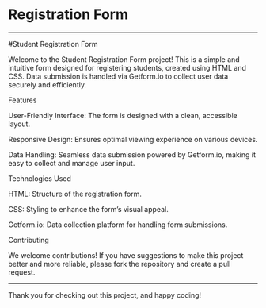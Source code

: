 # Registration Form

---


#Student Registration Form


Welcome to the Student Registration Form project! This is a simple and intuitive form designed for registering students, created using HTML and CSS. Data submission is handled via Getform.io to collect user data securely and efficiently.


Features

User-Friendly Interface: The form is designed with a clean, accessible layout.

Responsive Design: Ensures optimal viewing experience on various devices.

Data Handling: Seamless data submission powered by Getform.io, making it easy to collect and manage user input.


Technologies Used

HTML: Structure of the registration form.

CSS: Styling to enhance the form’s visual appeal.

Getform.io: Data collection platform for handling form submissions.


Contributing

We welcome contributions! If you have suggestions to make this project better and more reliable, please fork the repository and create a pull request.

---

Thank you for checking out this project, and happy coding!


